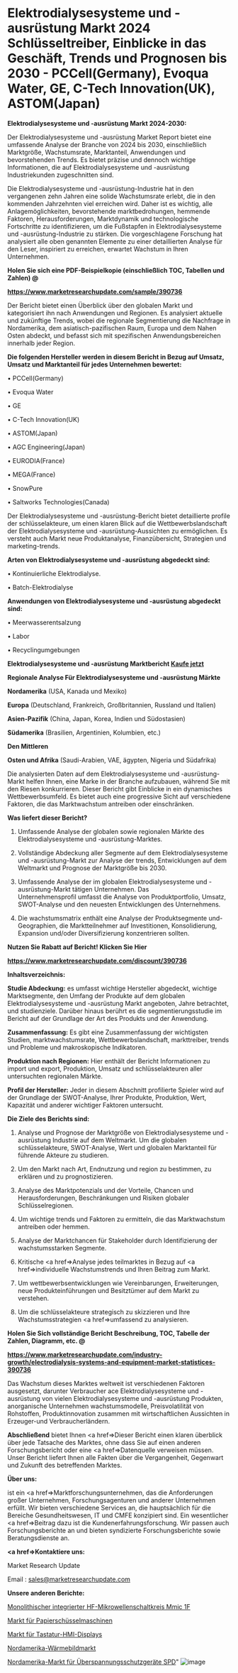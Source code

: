 # Elektrodialysesysteme und -ausrüstung Markt 2024 Schlüsseltreiber, Einblicke in das Geschäft, Trends und Prognosen bis 2030 - PCCell(Germany), Evoqua Water, GE, C-Tech Innovation(UK), ASTOM(Japan)

<strong>Elektrodialysesysteme und -ausrüstung Markt 2024-2030:</strong>

Der Elektrodialysesysteme und -ausrüstung Market Report bietet eine umfassende Analyse der Branche von 2024 bis 2030, einschließlich Marktgröße, Wachstumsrate, Marktanteil, Anwendungen und bevorstehenden Trends. Es bietet präzise und dennoch wichtige Informationen, die auf Elektrodialysesysteme und -ausrüstung Industriekunden zugeschnitten sind.

Die Elektrodialysesysteme und -ausrüstung-Industrie hat in den vergangenen zehn Jahren eine solide Wachstumsrate erlebt, die in den kommenden Jahrzehnten viel erreichen wird. Daher ist es wichtig, alle Anlagemöglichkeiten, bevorstehende marktbedrohungen, hemmende Faktoren, Herausforderungen, Marktdynamik und technologische Fortschritte zu identifizieren, um die Fußstapfen in Elektrodialysesysteme und -ausrüstung-Industrie zu stärken. Die vorgeschlagene Forschung hat analysiert alle oben genannten Elemente zu einer detaillierten Analyse für den Leser, inspiriert zu erreichen, erwartet Wachstum in Ihren Unternehmen.



<strong>Holen Sie sich eine PDF-Beispielkopie (einschließlich TOC, Tabellen und Zahlen) @
</strong>

<strong><a href=https://www.marketresearchupdate.com/sample/390736>

<strong>https://www.marketresearchupdate.com/sample/390736</u></font></a></strong></strong>

Der Bericht bietet einen Überblick über den globalen Markt und kategorisiert ihn nach Anwendungen und Regionen. Es analysiert aktuelle und zukünftige Trends, wobei die regionale Segmentierung die Nachfrage in Nordamerika, dem asiatisch-pazifischen Raum, Europa und dem Nahen Osten abdeckt, und befasst sich mit spezifischen Anwendungsbereichen innerhalb jeder Region.



<strong>Die folgenden Hersteller werden in diesem Bericht in Bezug auf Umsatz, Umsatz und Marktanteil für jedes Unternehmen bewertet:</strong>

• PCCell(Germany)

• Evoqua Water

• GE

• C-Tech Innovation(UK)

• ASTOM(Japan)

• AGC Engineering(Japan)

• EURODIA(France)

• MEGA(France)

• SnowPure

• Saltworks Technologies(Canada)

Der Elektrodialysesysteme und -ausrüstung-Bericht bietet detaillierte profile der schlüsselakteure, um einen klaren Blick auf die Wettbewerbslandschaft der Elektrodialysesysteme und -ausrüstung-Aussichten zu ermöglichen. Es versteht auch Markt neue Produktanalyse, Finanzübersicht, Strategien und marketing-trends.



<strong>Arten von Elektrodialysesysteme und -ausrüstung abgedeckt sind:</strong>

• Kontinuierliche Elektrodialyse.

• Batch-Elektrodialyse



<strong>Anwendungen von Elektrodialysesysteme und -ausrüstung abgedeckt sind:</strong>

• Meerwasserentsalzung

• Labor

• Recyclingumgebungen



<strong>Elektrodialysesysteme und -ausrüstung Marktbericht <a href=https://www.marketresearchupdate.com/buynow/390736>Kaufe jetzt</a></strong>



<strong>Regionale Analyse Für Elektrodialysesysteme und -ausrüstung Märkte</strong>



<strong>Nordamerika</strong> (USA, Kanada und Mexiko)



<strong>Europa</strong> (Deutschland, Frankreich, Großbritannien, Russland und Italien)



<strong>Asien-Pazifik</strong> (China, Japan, Korea, Indien und Südostasien)



<strong>Südamerika</strong> (Brasilien, Argentinien, Kolumbien, etc.)



<strong>Den Mittleren</strong> 

<strong>Osten und Afrika</strong> (Saudi-Arabien, VAE, ägypten, Nigeria und Südafrika)

Die analysierten Daten auf dem Elektrodialysesysteme und -ausrüstung-Markt helfen Ihnen, eine Marke in der Branche aufzubauen, während Sie mit den Riesen konkurrieren. Dieser Bericht gibt Einblicke in ein dynamisches Wettbewerbsumfeld. Es bietet auch eine progressive Sicht auf verschiedene Faktoren, die das Marktwachstum antreiben oder einschränken.



<strong>Was liefert dieser Bericht?</strong>

1. Umfassende Analyse der globalen sowie regionalen Märkte des Elektrodialysesysteme und -ausrüstung-Marktes.

2. Vollständige Abdeckung aller Segmente auf dem Elektrodialysesysteme und -ausrüstung-Markt zur Analyse der trends, Entwicklungen auf dem Weltmarkt und Prognose der Marktgröße bis 2030.

3. Umfassende Analyse der im globalen Elektrodialysesysteme und -ausrüstung-Markt tätigen Unternehmen. Das Unternehmensprofil umfasst die Analyse von Produktportfolio, Umsatz, SWOT-Analyse und den neuesten Entwicklungen des Unternehmens.

4. Die wachstumsmatrix enthält eine Analyse der Produktsegmente und-Geographien, die Marktteilnehmer auf Investitionen, Konsolidierung, Expansion und/oder Diversifizierung konzentrieren sollten.



<strong>Nutzen Sie Rabatt auf Bericht! Klicken Sie Hier
</strong>

<strong><a href=https://www.marketresearchupdate.com/discount/390736>https://www.marketresearchupdate.com/discount/390736</b></u></font></strong></a>



<strong>Inhaltsverzeichnis:</strong>



<strong>Studie Abdeckung:</strong> es umfasst wichtige Hersteller abgedeckt, wichtige Marktsegmente, den Umfang der Produkte auf dem globalen Elektrodialysesysteme und -ausrüstung Markt angeboten, Jahre betrachtet, und studienziele. Darüber hinaus berührt es die segmentierungsstudie im Bericht auf der Grundlage der Art des Produkts und der Anwendung.



<strong>Zusammenfassung:</strong> Es gibt eine Zusammenfassung der wichtigsten Studien, marktwachstumsrate, Wettbewerbslandschaft, markttreiber, trends und Probleme und makroskopische Indikatoren.



<strong>Produktion nach Regionen:</strong> Hier enthält der Bericht Informationen zu import und export, Produktion, Umsatz und schlüsselakteuren aller untersuchten regionalen Märkte.



<strong>Profil der Hersteller:</strong> Jeder in diesem Abschnitt profilierte Spieler wird auf der Grundlage der SWOT-Analyse, Ihrer Produkte, Produktion, Wert, Kapazität und anderer wichtiger Faktoren untersucht.



<strong>Die Ziele des Berichts sind:</strong>

1) Analyse und Prognose der Marktgröße von Elektrodialysesysteme und -ausrüstung Industrie auf dem Weltmarkt.
Um die globalen schlüsselakteure, SWOT-Analyse, Wert und globalen Marktanteil für führende Akteure zu studieren.

2) Um den Markt nach Art, Endnutzung und region zu bestimmen, zu erklären und zu prognostizieren.

3) Analyse des Marktpotenzials und der Vorteile, Chancen und Herausforderungen, Beschränkungen und Risiken globaler Schlüsselregionen.

4) Um wichtige trends und Faktoren zu ermitteln, die das Marktwachstum antreiben oder hemmen.

5) Analyse der Marktchancen für Stakeholder durch Identifizierung der wachstumsstarken Segmente.

6) Kritische <a href=>Analyse</a> jedes teilmarktes in Bezug auf <a href=>individuelle</a> Wachstumstrends und Ihren Beitrag zum Markt.

7) Um wettbewerbsentwicklungen wie Vereinbarungen, Erweiterungen, neue Produkteinführungen und Besitztümer auf dem Markt zu verstehen.

8) Um die schlüsselakteure strategisch zu skizzieren und Ihre Wachstumsstrategien <a href=>umfassend</a> zu analysieren.



<strong>Holen Sie Sich vollständige Bericht Beschreibung, TOC, Tabelle der Zahlen, Diagramm, etc. @ </strong>

<strong><a href=https://www.marketresearchupdate.com/industry-growth/electrodialysis-systems-and-equipment-market-statistices-390736>https://www.marketresearchupdate.com/industry-growth/electrodialysis-systems-and-equipment-market-statistices-390736</a></font></strong>

Das Wachstum dieses Marktes weltweit ist verschiedenen Faktoren ausgesetzt, darunter Verbraucher ace Elektrodialysesysteme und -ausrüstung von vielen Elektrodialysesysteme und -ausrüstung Produkten, anorganische Unternehmen wachstumsmodelle, Preisvolatilität von Rohstoffen, Produktinnovation zusammen mit wirtschaftlichen Aussichten in Erzeuger-und Verbraucherländern.



<strong>Abschließend</strong> bietet Ihnen <a href=>Dieser</a> Bericht einen klaren überblick über jede Tatsache des Marktes, ohne dass Sie auf einen anderen Forschungsbericht oder eine <a href=>Datenquelle</a> verweisen müssen. Unser Bericht liefert Ihnen alle Fakten über die Vergangenheit, Gegenwart und Zukunft des betreffenden Marktes.



<strong>Über uns:</strong>

 ist ein <a href=>Marktfors</a>chungsunternehmen, das die Anforderungen großer Unternehmen, Forschungsagenturen und anderer Unternehmen erfüllt. Wir bieten verschiedene Services an, die hauptsächlich für die Bereiche Gesundheitswesen, IT und CMFE konzipiert sind. Ein wesentlicher <a href=>Beitrag</a> dazu ist die Kundenerfahrungsforschung. Wir passen auch Forschungsberichte an und bieten syndizierte Forschungsberichte sowie Beratungsdienste an.



<strong><a href=>Kontaktiere uns:</a></strong>

Market Research Update

Email : sales@marketresearchupdate.com



<strong>Unsere anderen Berichte:</strong>

<a href=https://www.linkedin.com/pulse/rf-monolithic-microwave-integrated-circuit-mmic-1f>Monolithischer integrierter HF-Mikrowellenschaltkreis Mmic 1F</a>

<a href=https://www.linkedin.com/pulse/paper-bowl-machine-market-2023-top-key-players>Markt für Papierschüsselmaschinen</a>

<a href=https://www.linkedin.com/pulse/keypad-hmi-displays-market-size-share-outlook-growth-prospects>Markt für Tastatur-HMI-Displays</a>

<a href=https://www.linkedin.com/pulse/north-america-thermal-imagingmarket-see-massive>Nordamerika-Wärmebildmarkt</a>

<a href=https://www.linkedin.com/pulse/north-america-surge-protection-devices-spd-market-2f>Nordamerika-Markt für Überspannungsschutzgeräte SPD</a>"
![image](https://github.com/Gayatrikarjule/Market-Analysis-361/assets/97346546/88897f36-a6d0-4f62-a348-1c805bdcff83)
